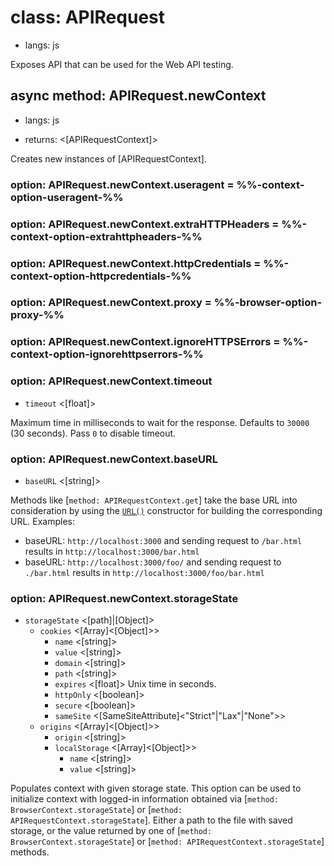 # class: APIRequest
* langs: js

Exposes API that can be used for the Web API testing.

## async method: APIRequest.newContext
* langs: js
- returns: <[APIRequestContext]>

Creates new instances of [APIRequestContext].

### option: APIRequest.newContext.useragent = %%-context-option-useragent-%%
### option: APIRequest.newContext.extraHTTPHeaders = %%-context-option-extrahttpheaders-%%
### option: APIRequest.newContext.httpCredentials = %%-context-option-httpcredentials-%%
### option: APIRequest.newContext.proxy = %%-browser-option-proxy-%%
### option: APIRequest.newContext.ignoreHTTPSErrors = %%-context-option-ignorehttpserrors-%%

### option: APIRequest.newContext.timeout
- `timeout` <[float]>

Maximum time in milliseconds to wait for the response. Defaults to
`30000` (30 seconds). Pass `0` to disable timeout.


### option: APIRequest.newContext.baseURL
- `baseURL` <[string]>

Methods like [`method: APIRequestContext.get`] take the base URL into consideration by using the [`URL()`](https://developer.mozilla.org/en-US/docs/Web/API/URL/URL) constructor for building the corresponding URL. Examples:
* baseURL: `http://localhost:3000` and sending request to `/bar.html` results in `http://localhost:3000/bar.html`
* baseURL: `http://localhost:3000/foo/` and sending request to `./bar.html` results in `http://localhost:3000/foo/bar.html`

### option: APIRequest.newContext.storageState
- `storageState` <[path]|[Object]>
  - `cookies` <[Array]<[Object]>>
    - `name` <[string]>
    - `value` <[string]>
    - `domain` <[string]>
    - `path` <[string]>
    - `expires` <[float]> Unix time in seconds.
    - `httpOnly` <[boolean]>
    - `secure` <[boolean]>
    - `sameSite` <[SameSiteAttribute]<"Strict"|"Lax"|"None">>
  - `origins` <[Array]<[Object]>>
    - `origin` <[string]>
    - `localStorage` <[Array]<[Object]>>
      - `name` <[string]>
      - `value` <[string]>

Populates context with given storage state. This option can be used to initialize context with logged-in information
obtained via [`method: BrowserContext.storageState`] or [`method: APIRequestContext.storageState`]. Either a path to the
file with saved storage, or the value returned by one of [`method: BrowserContext.storageState`] or
[`method: APIRequestContext.storageState`] methods.

